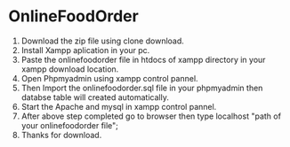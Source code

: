 # OnlineFoodOrder
1) Download the zip file using clone download.
2) Install Xampp aplication in your pc.
3) Paste the onlinefoodorder file in htdocs of xampp directory in your xampp download location.
4) Open Phpmyadmin using xampp control pannel.
5) Then Import the onlinefoodorder.sql file in your phpmyadmin then databse table will created automatically.
6) Start the Apache and mysql in xampp control pannel.
7) After above step completed go to browser then type localhost "path of your onlinefoodorder file";
8) Thanks for download. 
